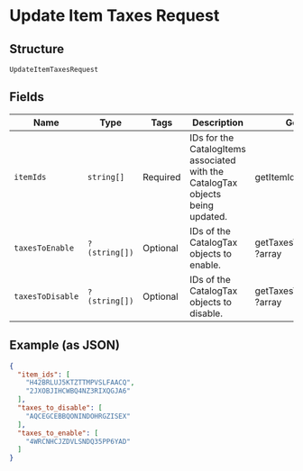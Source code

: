 
# Update Item Taxes Request

## Structure

`UpdateItemTaxesRequest`

## Fields

| Name | Type | Tags | Description | Getter | Setter |
|  --- | --- | --- | --- | --- | --- |
| `itemIds` | `string[]` | Required | IDs for the CatalogItems associated with the CatalogTax objects being updated. | getItemIds(): array | setItemIds(array itemIds): void |
| `taxesToEnable` | `?(string[])` | Optional | IDs of the CatalogTax objects to enable. | getTaxesToEnable(): ?array | setTaxesToEnable(?array taxesToEnable): void |
| `taxesToDisable` | `?(string[])` | Optional | IDs of the CatalogTax objects to disable. | getTaxesToDisable(): ?array | setTaxesToDisable(?array taxesToDisable): void |

## Example (as JSON)

```json
{
  "item_ids": [
    "H42BRLUJ5KTZTTMPVSLFAACQ",
    "2JXOBJIHCWBQ4NZ3RIXQGJA6"
  ],
  "taxes_to_disable": [
    "AQCEGCEBBQONINDOHRGZISEX"
  ],
  "taxes_to_enable": [
    "4WRCNHCJZDVLSNDQ35PP6YAD"
  ]
}
```

